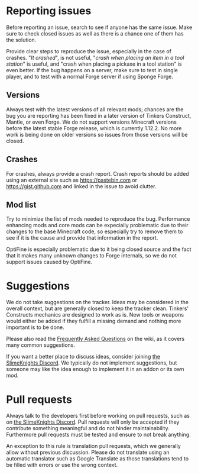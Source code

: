 # Reporting issues

Before reporting an issue, search to see if anyone has the same issue. Make sure to check closed issues as well as there is a chance one of them has the solution.

Provide clear steps to reproduce the issue, especially in the case of crashes. "_It crashed_", is not useful, "_crash when placing an item in a tool station_" is useful, and "crash when placing a pickaxe in a tool station" is even better. If the bug happens on a server, make sure to test in single player, and to test with a normal Forge server if using Sponge Forge.

## Versions

Always test with the latest versions of all relevant mods; chances are the bug you are reporting has been fixed in a later version of Tinkers Construct, Mantle, or even Forge. We do not support versions Minecraft versions before the latest stable Forge release, which is currently 1.12.2. No more work is being done on older versions so issues from those versions will be closed.

## Crashes

For crashes, always provide a crash report. Crash reports should be added using an external site such as https://pastebin.com or https://gist.github.com and linked in the issue to avoid clutter.

## Mod list

Try to minimize the list of mods needed to reproduce the bug. Performance enhancing mods and core mods can be expecially problematic due to their changes to the base Minecraft code, so especially try to remove them to see if it is the cause and provide that information in the report.

OptiFine is especially problematic due to it being closed source and the fact that it makes many unknown changes to Forge internals, so we do not support issues caused by OptiFine.

# Suggestions

We do not take suggestions on the tracker. Ideas may be considered in the overall context, but are generally closed to keep the tracker clean. Tinkers' Constructs mechanics are designed to work as is. New tools or weapons would either be added if they fulfill a missing demand and nothing more important is to be done.

Please also read the [Frequently Asked Questions](https://github.com/SlimeKnights/TinkersConstruct/wiki/FAQ) on the wiki, as it covers many common suggestions.

If you want a better place to discuss ideas, consider joining [the SlimeKnights Discord](https://discord.gg/njGrvuh). We typically do not implement suggestions, but someone may like the idea enough to implement it in an addon or its own mod.

# Pull requests

Always talk to the developers first before working on pull requests, such as on [the SlimeKnights Discord](https://discord.gg/njGrvuh). Pull requests will only be accepted if they contribute something meaningful and do not hinder maintainability. Furthermore pull requests must be tested and ensure to not break anything.

An exception to this rule is translation pull requests, which we generally allow without previous discussion. Please do not translate using an automatic translator such as Google Translate as those translations tend to be filled with errors or use the wrong context.
